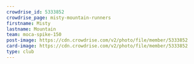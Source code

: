 ```yaml
---
crowdrise_id: 5333852
crowdrise_page: misty-mountain-runners
firstname: Misty 
lastname: Mountain
team: moca-spike-150
post-image: https://cdn.crowdrise.com/v2/photo/file/member/5333852
card-image: https://cdn.crowdrise.com/v2/photo/file/member/5333852
type: club
---
```

